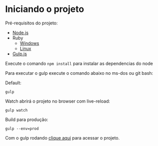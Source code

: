 # Iniciando o projeto 
Pré-requisitos do projeto:

 - 	[Node.js](https://nodejs.org/en/)
 - 	Ruby
    -  [Windows](https://www.ruby-lang.org/pt/documentation/installation/)
    -  [Linux](https://www.ruby-lang.org/pt/documentation/installation/)
 -	[Gulp.js](https://github.com/gulpjs/gulp/blob/master/docs/getting-started.md)

Execute o comando ```npm install``` para instalar as dependencias do node

Para executar o gulp execute o comando abaixo no ms-dos ou git bash:

Default:
```
gulp
```
Watch abrirá o projeto no browser com live-reload:
```
gulp watch
```
Build para produção:
```
gulp --env=prod
```

Com o gulp rodando [clique aqui](http://localhost:3000/) para acessar o projeto.